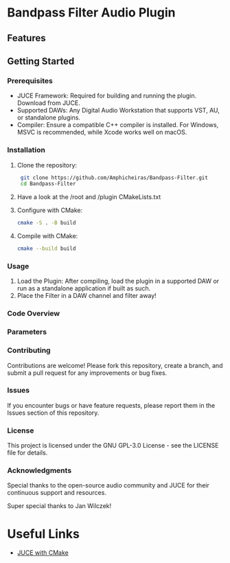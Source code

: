 # Bandpass Filter Audio Plugin


## Features



## Getting Started
### Prerequisites

- JUCE Framework: Required for building and running the plugin. Download from JUCE.
- Supported DAWs: Any Digital Audio Workstation that supports VST, AU, or standalone plugins.
- Compiler: Ensure a compatible C++ compiler is installed. For Windows, MSVC is recommended, while Xcode works well on macOS.

### Installation

1. Clone the repository:
    ```sh
     git clone https://github.com/Amphicheiras/Bandpass-Filter.git
     cd Bandpass-Filter
    ```

2. Have a look at the /root and /plugin CMakeLists.txt

3. Configure with CMake:
   ```sh
   cmake -S . -B build
   ```

4. Compile with CMake:
   ```sh
   cmake --build build
   ```

### Usage

1. Load the Plugin:
   After compiling, load the plugin in a supported DAW or run as a standalone application if built as such.
2. Place the Filter in a DAW channel and filter away!

### Code Overview


### Parameters


### Contributing

Contributions are welcome! Please fork this repository, create a branch, and submit a pull request for any improvements or bug fixes.

### Issues

If you encounter bugs or have feature requests, please report them in the Issues section of this repository.

### License

This project is licensed under the GNU GPL-3.0 License - see the LICENSE file for details.

### Acknowledgments

Special thanks to the open-source audio community and JUCE for their continuous support and resources.

Super special thanks to Jan Wilczek!

# Useful Links

- [JUCE with CMake](https://www.youtube.com/watch?v=Uq7Hwt18s3s)

